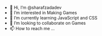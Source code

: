 - 👋 Hi, I’m @sharafzadadev
- 👀 I’m interested in Making Games
- 🌱 I’m currently learning JavaScript and CSS
- 💞️ I’m looking to collaborate on Games
- 📫 How to reach me ...

<!---
sharafzadadev/sharafzadadev is a ✨ special ✨ repository because its `README.md` (this file) appears on your GitHub profile.
You can click the Preview link to take a look at your changes.
--->
